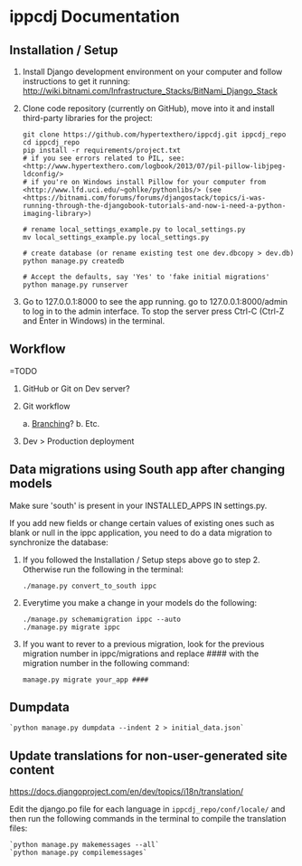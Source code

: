 # ippcdj Documentation

## Installation / Setup


1. Install Django development environment on your computer and follow instructions to get it running: <http://wiki.bitnami.com/Infrastructure_Stacks/BitNami_Django_Stack>

2. Clone code repository (currently on GitHub), move into it and install third-party libraries for the project:

    ````
    git clone https://github.com/hypertexthero/ippcdj.git ippcdj_repo
    cd ippcdj_repo
    pip install -r requirements/project.txt
    # if you see errors related to PIL, see: <http://www.hypertexthero.com/logbook/2013/07/pil-pillow-libjpeg-ldconfig/>
    # if you're on Windows install Pillow for your computer from <http://www.lfd.uci.edu/~gohlke/pythonlibs/> (see <https://bitnami.com/forums/forums/djangostack/topics/i-was-running-through-the-djangobook-tutorials-and-now-i-need-a-python-imaging-library>)
    
    # rename local_settings_example.py to local_settings.py 
    mv local_settings_example.py local_settings.py 
    
    # create database (or rename existing test one dev.dbcopy > dev.db)
    python manage.py createdb
    
    # Accept the defaults, say 'Yes' to 'fake initial migrations'
    python manage.py runserver
    
    ````

3. Go to 127.0.0.1:8000 to see the app running. go to 127.0.0.1:8000/admin to log in to the admin interface. To stop the server press Ctrl-C (Ctrl-Z and Enter in Windows) in the terminal.
    
## Workflow

=TODO

1. GitHub or Git on Dev server?
2. Git workflow

    a. [Branching](http://git-scm.com/book/en/Git-Branching-Basic-Branching-and-Merging)?
    b. Etc.
    
2. Dev > Production deployment

## Data migrations using South app after changing models

Make sure 'south' is present in your INSTALLED_APPS IN settings.py.

If you add new fields or change certain values of existing ones such as blank or null in the ippc application, you need to do a data migration to synchronize the database:

1. If you followed the Installation / Setup steps above go to step 2. Otherwise run the following in the terminal:

    `./manage.py convert_to_south ippc`

2. Everytime you make a change in your models do the following:

    `./manage.py schemamigration ippc --auto`  
    `./manage.py migrate ippc`

3. If you want to rever to a previous migration, look for the previous migration number in ippc/migrations and replace #### with the migration number in the following command:

    `manage.py migrate your_app ####`

## Dumpdata

    `python manage.py dumpdata --indent 2 > initial_data.json`

## Update translations for non-user-generated site content

<https://docs.djangoproject.com/en/dev/topics/i18n/translation/>

Edit the django.po file for each language in `ippcdj_repo/conf/locale/` and then run the following commands in the terminal to compile the translation files: 

    `python manage.py makemessages --all`
    `python manage.py compilemessages`
